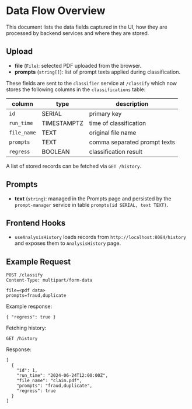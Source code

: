 # Data Flow Overview

This document lists the data fields captured in the UI, how they are
processed by backend services and where they are stored.

## Upload
- **file** (`File`): selected PDF uploaded from the browser.
- **prompts** (`string[]`): list of prompt texts applied during classification.

These fields are sent to the `classifier` service at `/classify` which now
stores the following columns in the `classifications` table:

| column       | type      | description                     |
|--------------|-----------|---------------------------------|
| `id`         | SERIAL    | primary key                     |
| `run_time`   | TIMESTAMPTZ | time of classification        |
| `file_name`  | TEXT      | original file name              |
| `prompts`    | TEXT      | comma separated prompt texts    |
| `regress`    | BOOLEAN   | classification result           |

A list of stored records can be fetched via `GET /history`.

## Prompts
- **text** (`string`): managed in the Prompts page and persisted by the
  `prompt-manager` service in table `prompts(id SERIAL, text TEXT)`.

## Frontend Hooks
- `useAnalysisHistory` loads records from `http://localhost:8084/history` and
  exposes them to `AnalysisHistory` page.

## Example Request
```
POST /classify
Content-Type: multipart/form-data

file=<pdf data>
prompts=fraud,duplicate
```

Example response:
```
{ "regress": true }
```

Fetching history:
```
GET /history
```
Response:
```
[
  {
    "id": 1,
    "run_time": "2024-06-24T12:00:00Z",
    "file_name": "claim.pdf",
    "prompts": "fraud,duplicate",
    "regress": true
  }
]
```

